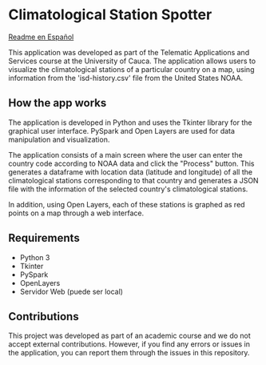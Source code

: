 # Climatological Station Spotter

[Readme en Español](README(es).md)

This application was developed as part of the Telematic Applications and Services course at the University of Cauca. The application allows users to visualize the climatological stations of a particular country on a map, using information from the 'isd-history.csv' file from the United States NOAA.

## How the app works
The application is developed in Python and uses the Tkinter library for the graphical user interface. PySpark and Open Layers are used for data manipulation and visualization.

The application consists of a main screen where the user can enter the country code according to NOAA data and click the "Process" button. This generates a dataframe with location data (latitude and longitude) of all the climatological stations corresponding to that country and generates a JSON file with the information of the selected country's climatological stations.

In addition, using Open Layers, each of these stations is graphed as red points on a map through a web interface.

## Requirements

- Python 3
- Tkinter
- PySpark
- OpenLayers
- Servidor Web (puede ser local)

## Contributions
This project was developed as part of an academic course and we do not accept external contributions. However, if you find any errors or issues in the application, you can report them through the issues in this repository.

